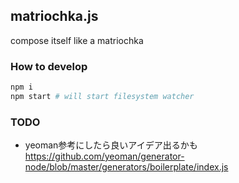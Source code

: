 ## matriochka.js
compose itself like a matriochka

### How to develop

```bash
npm i
npm start # will start filesystem watcher
```

### TODO

- yeoman参考にしたら良いアイデア出るかも https://github.com/yeoman/generator-node/blob/master/generators/boilerplate/index.js
